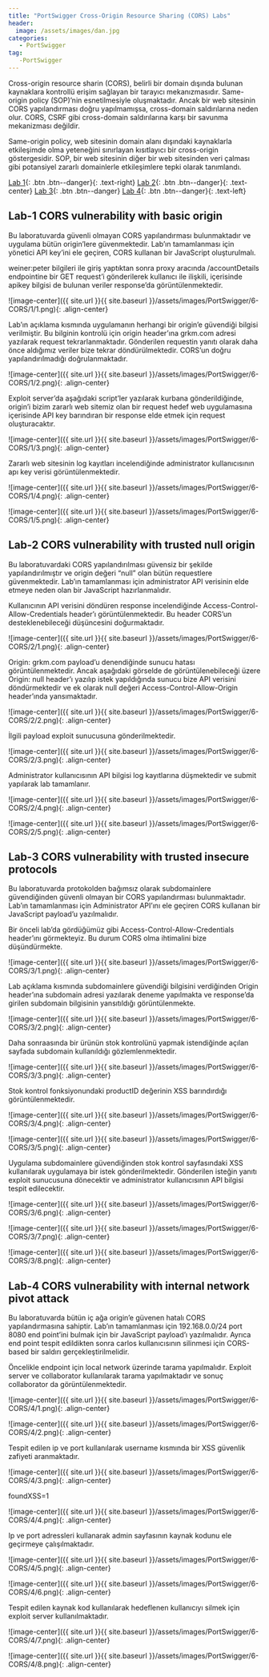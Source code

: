 ```yaml
---
title: "PortSwigger Cross-Origin Resource Sharing (CORS) Labs" 
header:
  image: /assets/images/dan.jpg
categories:
   - PortSwigger
tag:
   -PortSwigger   
---
```


Cross-origin resource sharin (CORS), belirli bir domain dışında bulunan kaynaklara kontrollü erişim sağlayan bir tarayıcı mekanızmasıdır. Same-origin policy (SOP)’nin esnetilmesiyle oluşmaktadır. Ancak bir web sitesinin CORS yapılandırması doğru yapılmamışsa, cross-domain saldırılarına neden olur. CORS, CSRF gibi cross-domain saldırılarına karşı bir savunma mekanizması değildir.

Same-origin policy, web sitesinin domain alanı dışındaki kaynaklarla etkileşimde olma yeteneğini sınırlayan kısıtlayıcı bir cross-origin göstergesidir. SOP, bir web sitesinin diğer bir web sitesinden veri çalması gibi potansiyel zararlı domainlerle etkileşimlere tepki olarak tanımlandı.

[Lab  1](#lab-1-cors-vulnerability-with-basic-origin){: .btn .btn--danger}{: .text-right}  [Lab 2](#lab-2-cors-vulnerability-with-trusted-null-origin){: .btn .btn--danger}{: .text-center} [Lab 3](#lab-3-cors-vulnerability-with-trusted-insecure-protocols){: .btn .btn--danger} [Lab 4](#lab-4-cors-vulnerability-with-internal-network-pivot-attack){: .btn .btn--danger}{: .text-left} 

## Lab-1 CORS vulnerability with basic origin 

Bu laboratuvarda güvenli olmayan CORS yapılandırması bulunmaktadır ve uygulama bütün origin’lere güvenmektedir. Lab’ın tamamlanması için yönetici API key’ini ele geçiren, CORS kullanan bir JavaScript oluşturulmalı.

weiner:peter bilgileri ile giriş yaptıktan sonra proxy aracında /accountDetails endpointine bir GET request’i gönderilerek kullanıcı ile ilişkili, içerisinde apikey bilgisi de bulunan veriler response’da görüntülenmektedir.

![image-center]({{ site.url }}{{ site.baseurl }}/assets/images/PortSwigger/6-CORS/1/1.png){: .align-center}

Lab’ın açıklama kısmında uygulamanın herhangi bir origin’e güvendiği bilgisi verilmiştir. Bu bilginin kontrolü için origin header’ına grkm.com adresi yazılarak request tekrarlanmaktadır. Gönderilen requestin yanıtı olarak daha önce aldığımız veriler bize tekrar döndürülmektedir. CORS’un doğru yapılandırılmadığı doğrulanmaktadır.  

![image-center]({{ site.url }}{{ site.baseurl }}/assets/images/PortSwigger/6-CORS/1/2.png){: .align-center}

Exploit server’da aşağıdaki script’ler yazılarak kurbana gönderildiğinde, origin’i bizim zararlı web sitemiz olan bir request hedef web uygulamasına içerisinde API key barındıran bir response elde etmek için request oluşturacaktır. 

![image-center]({{ site.url }}{{ site.baseurl }}/assets/images/PortSwigger/6-CORS/1/3.png){: .align-center}

Zararlı web sitesinin log kayıtları incelendiğinde administrator kullanıcısının apı key verisi görüntülenmektedir.

![image-center]({{ site.url }}{{ site.baseurl }}/assets/images/PortSwigger/6-CORS/1/4.png){: .align-center}

![image-center]({{ site.url }}{{ site.baseurl }}/assets/images/PortSwigger/6-CORS/1/5.png){: .align-center}

## Lab-2 CORS vulnerability with trusted null origin 

Bu laboratuvardaki CORS yapılandırılması güvensiz bir şekilde yapılandırılmıştır ve origin değeri “null” olan bütün requestlere güvenmektedir. Lab’ın tamamlanması için administrator API verisinin elde etmeye neden olan bir JavaScript hazırlanmalıdır.

Kullanıcının API verisini döndüren response incelendiğinde Access-Control-Allow-Credentials header’ı görüntülenmektedir. Bu header CORS’un desteklenebileceği düşüncesini doğurmaktadır.

![image-center]({{ site.url }}{{ site.baseurl }}/assets/images/PortSwigger/6-CORS/2/1.png){: .align-center}

Origin: grkm.com payload’u denendiğinde sunucu hatası görüntülenmektedir. Ancak aşağıdaki görselde de görüntülenebileceği üzere Origin: null header’ı yazılıp istek yapıldığında sunucu bize API verisini döndürmektedir ve ek olarak null değeri Access-Control-Allow-Origin header’ında yansımaktadır.

![image-center]({{ site.url }}{{ site.baseurl }}/assets/images/PortSwigger/6-CORS/2/2.png){: .align-center}

İlgili payload exploit sunucusuna gönderilmektedir.

![image-center]({{ site.url }}{{ site.baseurl }}/assets/images/PortSwigger/6-CORS/2/3.png){: .align-center}

Administrator kullanıcısının API bilgisi log kayıtlarına düşmektedir ve submit yapılarak lab tamamlanır.

![image-center]({{ site.url }}{{ site.baseurl }}/assets/images/PortSwigger/6-CORS/2/4.png){: .align-center}

![image-center]({{ site.url }}{{ site.baseurl }}/assets/images/PortSwigger/6-CORS/2/5.png){: .align-center}

## Lab-3 CORS vulnerability with trusted insecure protocols

Bu laboratuvarda protokolden bağımsız olarak subdomainlere güvendiğinden güvenli olmayan bir CORS yapılandırması bulunmaktadır. Lab’ın tamamlanması için Administrator API’ını ele geçiren CORS kullanan bir JavaScript payload’u yazılmalıdır.

Bir önceli lab’da gördüğümüz gibi Access-Control-Allow-Credentials header’ını görmekteyiz. Bu durum CORS olma ihtimalini bize düşündürmekte.

![image-center]({{ site.url }}{{ site.baseurl }}/assets/images/PortSwigger/6-CORS/3/1.png){: .align-center}

Lab açıklama kısmında subdomainlere güvendiği bilgisini verdiğinden Origin header’ına subdomain adresi yazılarak deneme yapılmakta ve response’da girilen subdomain bilgisinin yansıtıldığı görüntülenmekte.

![image-center]({{ site.url }}{{ site.baseurl }}/assets/images/PortSwigger/6-CORS/3/2.png){: .align-center}

Daha sonraasında bir ürünün stok kontrolünü yapmak istendiğinde açılan sayfada subdomain kullanıldığı gözlemlenmektedir.

![image-center]({{ site.url }}{{ site.baseurl }}/assets/images/PortSwigger/6-CORS/3/3.png){: .align-center}

Stok kontrol fonksiyonundaki productID değerinin XSS barındırdığı görüntülenmektedir.

![image-center]({{ site.url }}{{ site.baseurl }}/assets/images/PortSwigger/6-CORS/3/4.png){: .align-center}

![image-center]({{ site.url }}{{ site.baseurl }}/assets/images/PortSwigger/6-CORS/3/5.png){: .align-center}

Uygulama subdomainlere güvendiğinden stok kontrol sayfasındaki XSS kullanılarak uygulamaya bir istek gönderilmektedir. Gönderilen isteğin yanıtı exploit sunucusuna dönecektir ve administrator kullanıcısının API bilgisi tespit edilecektir.

![image-center]({{ site.url }}{{ site.baseurl }}/assets/images/PortSwigger/6-CORS/3/6.png){: .align-center}

![image-center]({{ site.url }}{{ site.baseurl }}/assets/images/PortSwigger/6-CORS/3/7.png){: .align-center}

![image-center]({{ site.url }}{{ site.baseurl }}/assets/images/PortSwigger/6-CORS/3/8.png){: .align-center}

## Lab-4 CORS vulnerability with internal network pivot attack

Bu laboratuvarda bütün iç ağa origin’e güvenen hatalı CORS yapılandırmasına sahiptir. Lab’ın tamamlanması için 192.168.0.0/24 port 8080 end point’ini bulmak için bir JavaScript payload’ı yazılmalıdır. Ayrıca end point tespit edildikten sonra carlos kullanıcısının silinmesi için CORS-based bir saldırı gerçekleştirilmelidir. 

Öncelikle endpoint için local network üzerinde tarama yapılmalıdır. Exploit server ve collaborator kullanılarak tarama yapılmaktadır ve sonuç collaborator da görüntülenmektedir.

![image-center]({{ site.url }}{{ site.baseurl }}/assets/images/PortSwigger/6-CORS/4/1.png){: .align-center}

![image-center]({{ site.url }}{{ site.baseurl }}/assets/images/PortSwigger/6-CORS/4/2.png){: .align-center}

Tespit edilen ip ve port kullanılarak username kısmında bir XSS güvenlik zafiyeti aranmaktadır.

![image-center]({{ site.url }}{{ site.baseurl }}/assets/images/PortSwigger/6-CORS/4/3.png){: .align-center}

foundXSS=1

![image-center]({{ site.url }}{{ site.baseurl }}/assets/images/PortSwigger/6-CORS/4/4.png){: .align-center}

Ip ve port adressleri kullanarak admin sayfasının kaynak kodunu ele geçirmeye çalışılmaktadır.

![image-center]({{ site.url }}{{ site.baseurl }}/assets/images/PortSwigger/6-CORS/4/5.png){: .align-center}

![image-center]({{ site.url }}{{ site.baseurl }}/assets/images/PortSwigger/6-CORS/4/6.png){: .align-center}

Tespit edilen kaynak kod kullanılarak hedeflenen kullanıcıyı silmek için exploit server kullanılmaktadır.

![image-center]({{ site.url }}{{ site.baseurl }}/assets/images/PortSwigger/6-CORS/4/7.png){: .align-center}

![image-center]({{ site.url }}{{ site.baseurl }}/assets/images/PortSwigger/6-CORS/4/8.png){: .align-center}




